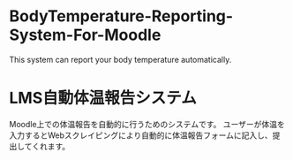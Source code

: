 # BodyTemperature-Reporting-System-For-Moodle
This system can report your body temperature automatically.

# LMS自動体温報告システム
Moodle上での体温報告を自動的に行うためのシステムです。
ユーザーが体温を入力するとWebスクレイピングにより自動的に体温報告フォームに記入し、提出してくれます。

